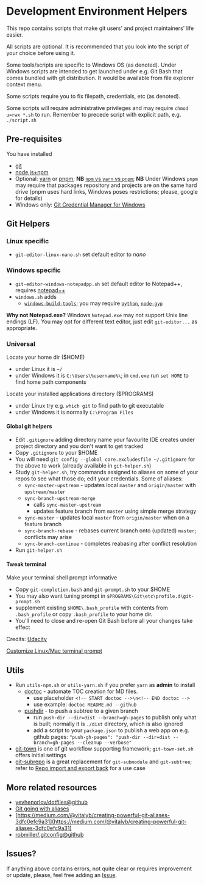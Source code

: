 # Development Environment Helpers

This repo contains scripts that make git users'
and project maintainers' life easier.

All scripts are optional. It is recommended that you look
into the script of your choice before using it.

Some tools/scripts are specific to Windows OS (as denoted).
Under Windows scripts are intended to get launched under
e.g. Git Bash that comes bundled with git distribution.
It would be available from file explorer context menu.

Some scripts require you to fix filepath, credentials, etc
(as denoted).

Some scripts will require administrative privileges
and may require `chmod u=rwx *.sh` to run.
Remember to precede script with explicit path, e.g. `./script.sh`

## Pre-requisites

You have installed
 * [git](https://git-scm.com/downloads)
 * [node.js+npm](https://nodejs.org/en/download/)
 * Optional: [yarn](https://yarnpkg.com/en/docs/install) or [pnpm](https://pnpm.js.org/docs/en/installation.html);
   **NB** [`npm` vs `yarn` vs `pnpm`](https://www.alexkras.com/understanding-differences-between-npm-yarn-and-pnpm/);
   **NB** Under Windows `pnpm` may require that packages repository and projects are on the same hard drive
   (pnpm uses hard links, Windows poses restrictions; please, google for details)
 * Windows only: [Git Credential Manager for Windows](https://github.com/Microsoft/Git-Credential-Manager-for-Windows/releases)

## Git Helpers

### Linux specific

 * `git-editor-linux-nano.sh` set default editor to _nano_

### Windows specific

 * `git-editor-windows-notepadpp.sh` set default editor to Notepad++,
   requires [notepad++](https://notepad-plus-plus.org/download/)
 * `windows.sh` adds
   - [`windows-build-tools`](https://github.com/felixrieseberg/windows-build-tools);
     you may require
     [`python`](https://www.python.org/download/releases/2.7/),
     [`node-gyp`](https://github.com/nodejs/node-gyp#on-windows)

**Why not Notepad.exe?** Windows `Notepad.exe` may not support Unix line
endings (LF). You may opt for different text editor, just edit
`git-editor...` as appropriate.

### Universal

Locate your home dir ($HOME)
 * under Linux it is `~/`
 * under Windows it is `C:\Users\%username%\`;
   in `cmd.exe` run `set HOME` to find home path components

Locate your installed applications directory ($PROGRAMS)
 * under Linux try e.g. `which git` to find path to git executable
 * under Windows it is normally `C:\Program Files`

#### Global git helpers
 * Edit `.gitignore` adding directory name your favourite IDE
   creates under project directory and you don't want to get tracked
 * Copy `.gitignore` to your $HOME
 * You will need `git config --global core.excludesfile ~/.gitignore`
   for the above to work (already available in `git-helper.sh`)
 * Study `git-helper.sh`, try commands assigned to aliases
   on some of your repos to see what those do; edit your credentials.
   Some of aliases:
   - `sync-master-upstream` - updates local `master` and `origin/master`
     with `upstream/master`
   - `sync-branch-upstream-merge`
     - calls `sync-master-upstream`
     - updates feature branch from `master` using simple merge strategy
   - `sync-master` - updates local `master` from `origin/master`
     when on a feature branch
   - `sync-branch-rebase` - rebases current branch onto (updated)
     `master`; conflicts may arise
   - `sync-branch-continue` - completes reabasing after conflict resolution
 * Run `git-helper.sh`

#### Tweak terminal

Make your terminal shell prompt informative

 * Copy `git-completion.bash` and `git-prompt.sh` to your $HOME
 * You may also want tuning prompt in
   `$PROGRAMS\Git\etc\profile.d\git-prompt.sh`
 * supplement existing `$HOME\.bash_profile` with contents
   from `.bash_profile` or
   copy `.bash_profile` to your home dir.
 * You'll need to close and re-open Git Bash before all your changes take effect

Credits:
[Udacity](https://classroom.udacity.com/courses/ud775/lessons/2980038599/concepts/33417185870923)

[Customize Linux/Mac terminal prompt](https://gist.github.com/ankurk91/2efe14650d54d7d09528cea3ed432f6d)

## Utils

 * Run `utils-npm.sh` or `utils-yarn.sh` if you prefer `yarn`
   as **admin** to install
   - [doctoc](https://github.com/thlorenz/doctoc) -
     automate TOC creation for MD files.
     - use placeholder `<!-- START doctoc -->\n<!-- END doctoc -->`
     - use example: `doctoc README.md --github`
   - [pushdir](https://www.npmjs.com/package/push-dir) -
     to push a subtree to a given branch
     - run `push-dir --dir=dist --branch=gh-pages` to publish only
       what is built; normally it is `./dist` directory, which
       is also ignored
     - add a script to your `package.json` to publish a web app
       on e.g. github pages:
       `"push-gh-pages": "push-dir --dir=dist --branch=gh-pages --cleanup --verbose"`
 * [git-town](http://www.git-town.com/install.html) is
   one of git workflow supporting framework;
   `git-town-set.sh` offers initial settings
 * [git-subrepo](https://github.com/ingydotnet/git-subrepo) is a great replacement
   for `git-submodule` and `git-subtree`; refer to
   [Repo import and export back](https://gist.github.com/OleksiyRudenko/86d378b56fe690e47a066b8eeb4ac5b2)
   for a use case

## More related resources

 * [yevhenorlov/dotfiles@github](https://github.com/yevhenorlov/dotfiles)
 * [Git going with aliases](https://hackernoon.com/git-going-with-aliases-a9706e23fa9c)
 * [https://medium.com/@vitalyb/creating-powerful-git-aliases-3dfc0efc9a31](https://medium.com/@vitalyb/creating-powerful-git-aliases-3dfc0efc9a31)
 * [robmiller/.gitconfig@github](https://gist.github.com/robmiller/6018582)

## Issues?

 If anything above contains errors, not quite clear or requires
 improvement or update, please, feel free adding an
 [Issue](https://github.com/OleksiyRudenko/dev-env/issues).
